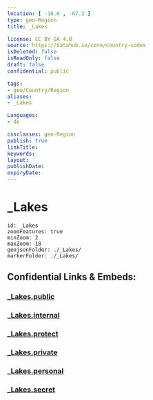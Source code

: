 ```yaml
---
location: [ -18.6 , -67.2 ] 
type: geo-Region
title: _Lakes

license: CC BY-SA 4.0
source: https://datahub.io/core/country-codes
isDeleted: false
isReadOnly: false
draft: false
confidential: public

tags:
- geo/Country/Region
aliases:
- _Lakes

Languages:
- de

cssclasses: geo-Region
publish: true
linkTitle: 
keywords: 
layout: 
publishDate: 
expiryDate: 
---
```


# _Lakes

```leaflet
id: _Lakes
zoomFeatures: true 
minZoom: 2 
maxZoom: 18
geojsonFolder: ./_Lakes/
markerFolder: ./_Lakes/
```


## Confidential Links & Embeds: 

### [_Lakes.public](/_public/\Earth\Continent\America~South\Bolivia\departments~Bolivia\Oruro_Lakes.public.md) 

### [_Lakes.internal](/_internal/\Earth\Continent\America~South\Bolivia\departments~Bolivia\Oruro_Lakes.internal.md) 

### [_Lakes.protect](/_protect/\Earth\Continent\America~South\Bolivia\departments~Bolivia\Oruro_Lakes.protect.md) 

### [_Lakes.private](/_private/\Earth\Continent\America~South\Bolivia\departments~Bolivia\Oruro_Lakes.private.md) 

### [_Lakes.personal](/_personal/\Earth\Continent\America~South\Bolivia\departments~Bolivia\Oruro_Lakes.personal.md) 

### [_Lakes.secret](/_secret/\Earth\Continent\America~South\Bolivia\departments~Bolivia\Oruro_Lakes.secret.md)

